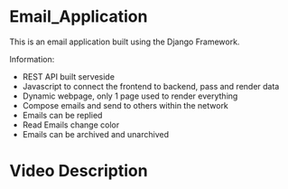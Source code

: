 # Email_Application
This is an email application built using the Django Framework.

Information:
- REST API built serveside
- Javascript to connect the frontend to backend, pass and render data
- Dynamic webpage, only 1 page used to render everything
- Compose emails and send to others within the network
- Emails can be replied
- Read Emails change color
- Emails can be archived and unarchived

# Video Description